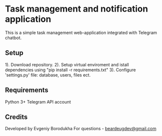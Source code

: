 # Task management and notification application
This is a simple task management web-application integrated with Telegram chatbot.

## Setup

1). Download repository.
2). Setup virtual enviroment and istall dependencies using "pip install -r requirements.txt"
3). Configure 'settings.py' file: database, users, files ect.

## Requirements

Python 3+
Telegram API account

## Credits
Developed by Evgeniy Borodukha
For questions - beardeugdev@gmail.com